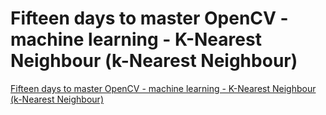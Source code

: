 # Fifteen days to master OpenCV - machine learning - K-Nearest Neighbour (k-Nearest Neighbour)
[Fifteen days to master OpenCV - machine learning - K-Nearest Neighbour (k-Nearest Neighbour)](https://aiwithcloud.com/2022/09/15/fifteen_days_to_master_opencv___machine_learning___k_nearest_neighbour_k_nearest_neighbour/)